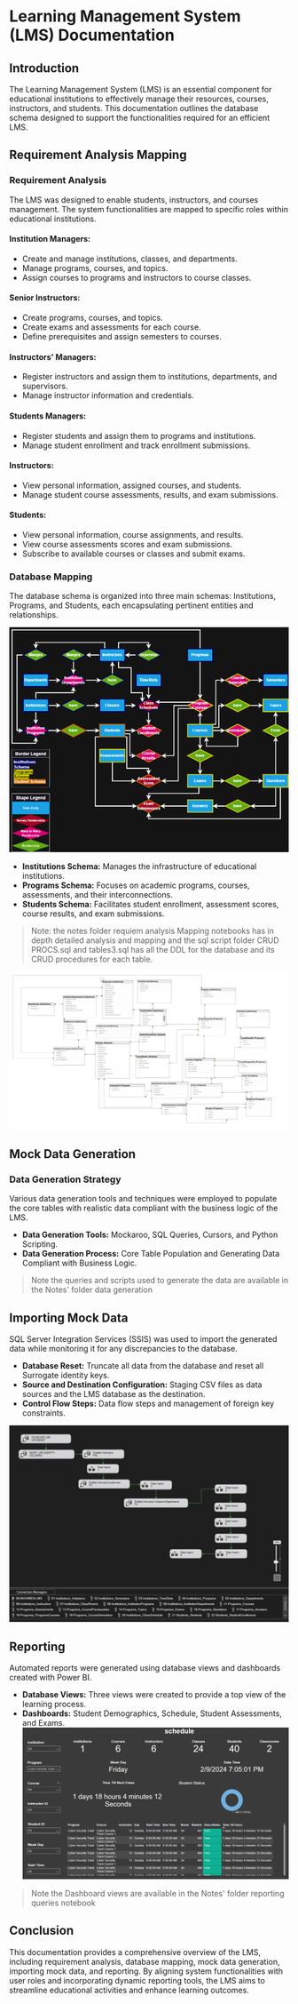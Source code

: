 # Learning Management System (LMS) Documentation

## Introduction
The Learning Management System (LMS) is an essential component for educational institutions to effectively manage their resources, courses, instructors, and students. This documentation outlines the database schema designed to support the functionalities required for an efficient LMS.

## Requirement Analysis Mapping
### Requirement Analysis
The LMS was designed to enable students, instructors, and courses management. The system functionalities are mapped to specific roles within educational institutions.

#### Institution Managers:
- Create and manage institutions, classes, and departments.
- Manage programs, courses, and topics.
- Assign courses to programs and instructors to course classes.

#### Senior Instructors:
- Create programs, courses, and topics.
- Create exams and assessments for each course.
- Define prerequisites and assign semesters to courses.

#### Instructors' Managers:
- Register instructors and assign them to institutions, departments, and supervisors.
- Manage instructor information and credentials.

#### Students Managers:
- Register students and assign them to programs and institutions.
- Manage student enrollment and track enrollment submissions.

#### Instructors:
- View personal information, assigned courses, and students.
- Manage student course assessments, results, and exam submissions.

#### Students:
- View personal information, course assignments, and results.
- View course assessments scores and exam submissions.
- Subscribe to available courses or classes and submit exams.

### Database Mapping
The database schema is organized into three main schemas: Institutions, Programs, and Students, each encapsulating pertinent entities and relationships.

![](4-Report%20Documents/media/StudentMangmentERD2_drawio.png)

- **Institutions Schema:** Manages the infrastructure of educational institutions.
- **Programs Schema:** Focuses on academic programs, courses, assessments, and their interconnections.
- **Students Schema:** Facilitates student enrollment, assessment scores, course results, and exam submissions.

> Note: the notes folder requiem analysis Mapping notebooks has in depth detailed analysis and mapping and the sql script folder CRUD PROCS.sql and tables3.sql has all the DDL for the database and its CRUD procedures for each table.

![](4-Report%20Documents/media/ERD_SSMS.png)

## Mock Data Generation
### Data Generation Strategy
Various data generation tools and techniques were employed to populate the core tables with realistic data compliant with the business logic of the LMS.

- **Data Generation Tools:** Mockaroo, SQL Queries, Cursors, and Python Scripting.
- **Data Generation Process:** Core Table Population and Generating Data Compliant with Business Logic.
> Note the queries and scripts used to generate the data are available in the Notes' folder data generation

## Importing Mock Data
SQL Server Integration Services (SSIS) was used to import the generated data while monitoring it for any discrepancies to the database.

- **Database Reset:** Truncate all data from the database and reset all Surrogate identity keys.
- **Source and Destination Configuration:** Staging CSV files as data sources and the LMS database as the destination.
- **Control Flow Steps:** Data flow steps and management of foreign key constraints.

![](4-Report%20Documents/media/SSIS.png)

## Reporting
Automated reports were generated using database views and dashboards created with Power BI.

- **Database Views:** Three views were created to provide a top view of the learning process.
- **Dashboards:** Student Demographics, Schedule, Student Assessments, and Exams.
![](4-Report%20Documents/media/schedule.png)

> Note the Dashboard views are available in the Notes' folder reporting queries notebook 
## Conclusion
This documentation provides a comprehensive overview of the LMS, including requirement analysis, database mapping, mock data generation, importing mock data, and reporting. By aligning system functionalities with user roles and incorporating dynamic reporting tools, the LMS aims to streamline educational activities and enhance learning outcomes.